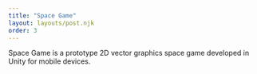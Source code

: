 ```yaml
---
title: "Space Game"
layout: layouts/post.njk
order: 3
---
```


Space Game is a prototype 2D vector graphics space game developed in Unity for mobile devices.
